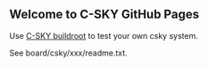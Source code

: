 ## Welcome to C-SKY GitHub Pages

Use [C-SKY buildroot](https://github.com/c-sky/buildroot) to test your own csky system.

See board/csky/xxx/readme.txt.

